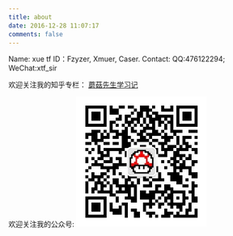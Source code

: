 ```yaml
---
title: about
date: 2016-12-28 11:07:17
comments: false
---
```


Name: xue tf
ID：Fzyzer, Xmuer, Caser.
Contact: QQ:476122294; WeChat:xtf_sir

欢迎关注我的知乎专栏：
[蘑菇先生学习记](https://zhuanlan.zhihu.com/mgxs-note)

欢迎关注我的公众号:
![蘑菇先生学习记](/picture/qrcode_wechat.jpg)

